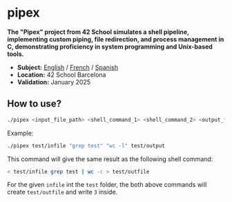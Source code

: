 # pipex

**The "Pipex" project from 42 School simulates a shell pipeline, implementing custom piping, file redirection, and process management in C, demonstrating proficiency in system programming and Unix-based tools.**

- **Subject:** [English](subject/en.subject.pdf) / [French](subject/fr.subject.pdf) / [Spanish](subject/es.subject.pdf)
- **Location:** 42 School Barcelona
- **Validation:** January 2025

## How to use?

```bash
./pipex <input_file_path> <shell_command_1> <shell_command_2> <output_file_path>
```

Example:
```bash
./pipex test/infile "grep test" "wc -l" test/output
```

This command will give the same result as the following shell command:
```bash
< test/infile grep test | wc -c > test/outfile
```

For the given `infile` int the `test` folder, the both above commands will create `test/outfile` and write `3` inside.
